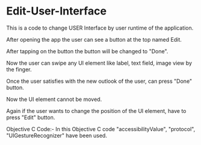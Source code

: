 # Edit-User-Interface
This is a code to change USER Interface by user runtime of the application. 

After opening the app the user can see a button at the top named Edit. 

After tapping on the button the button will be changed to "Done". 

Now the user can swipe any UI element like label, text field, image view by the finger. 

Once the user satisfies with the new outlook of the user, can press "Done" button. 

Now the UI element cannot be moved. 

Again if the user wants to change the position of the UI element, have to press "Edit" button.

Objective C Code:- 
In this Objective C code "accessibilityValue", "protocol", "UIGestureRecognizer" have been used.
